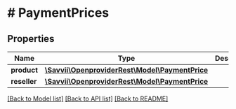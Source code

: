 # # PaymentPrices

## Properties

Name | Type | Description | Notes
------------ | ------------- | ------------- | -------------
**product** | [**\Savvii\OpenproviderRest\Model\PaymentPrice**](PaymentPrice.md) |  | [optional]
**reseller** | [**\Savvii\OpenproviderRest\Model\PaymentPrice**](PaymentPrice.md) |  | [optional]

[[Back to Model list]](../../README.md#models) [[Back to API list]](../../README.md#endpoints) [[Back to README]](../../README.md)
